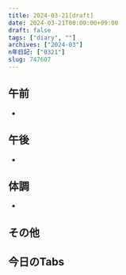 ```yaml
---
title: 2024-03-21[draft]
date: 2024-03-21T00:00:00+09:00
draft: false
tags: ["diary", ""]
archives: ["2024-03"]
n年日記: ["0321"]
slug: 747607
---
```

## 午前
- 
## 午後
- 
## 体調
- 
## その他
## 今日のTabs